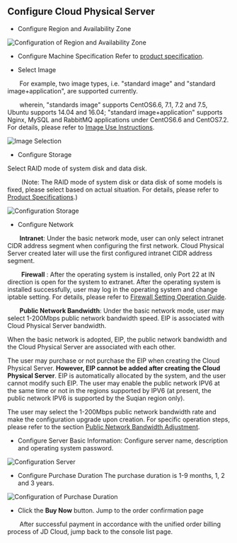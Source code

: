 ## Configure Cloud Physical Server

- Configure Region and Availability Zone

![Configuration of Region and Availability Zone](https://github.com/jdcloudcom/en/blob/edit/image/Hyper-Converged-IDC/Cloud-Physical-Server/en-Create-1RegionAZ.png)

- Configure Machine Specification
Refer to [product specification](../Introduction/Specifications.md).

- Select Image

&nbsp;&nbsp;&nbsp;&nbsp;&nbsp;&nbsp;&nbsp;For example, two image types, i.e. "standard image" and "standard image+application", are supported currently.

&nbsp;&nbsp;&nbsp;&nbsp;&nbsp;&nbsp;&nbsp;wherein, "standards image" supports CentOS6.6, 7.1, 7.2 and 7.5, Ubuntu supports 14.04 and 16.04; "standard image+application" supports Nginx, MySQL and RabbitMQ applications under CentOS6.6 and CentOS7.2. For details, please refer to [Image Use Instructions](../Operation-Guide/Image/Description-Image.md).

![Image Selection](https://github.com/jdcloudcom/en/blob/edit/image/Hyper-Converged-IDC/Cloud-Physical-Server/en-Create-3Image.png)

- Configure Storage

Select RAID mode of system disk and data disk.

&nbsp;&nbsp;&nbsp;&nbsp;&nbsp;&nbsp;&nbsp; (Note: The RAID mode of system disk or data disk of some models is fixed, please select based on actual situation. For details, please refer to [Product Specifications](../Introduction/Specifications.md).)

![Configuration Storage](https://github.com/jdcloudcom/en/blob/edit/image/Hyper-Converged-IDC/Cloud-Physical-Server/en-Create-4Storage.png)

- Configure Network

&nbsp;&nbsp;&nbsp;&nbsp;&nbsp;&nbsp;&nbsp;**Intranet**: Under the basic network mode, user can only select intranet CIDR address segment when configuring the first network. Cloud Physical Server created later will use the first configured intranet CIDR address segment.

&nbsp;&nbsp;&nbsp;&nbsp;&nbsp;&nbsp;&nbsp; **Firewall** : After the operating system is installed, only Port 22 at IN direction is open for the system to extranet. After the operating system is installed successfully, user may log in the operating system and change iptable setting. For details, please refer to [Firewall Setting Operation Guide](../Operation-Guide/Network-And-Security/Steps-Network-And-Security.md).

&nbsp;&nbsp;&nbsp;&nbsp;&nbsp;&nbsp;&nbsp;**Public Network Bandwidth**: Under the basic network mode, user may select 1-200Mbps public network bandwidth speed. EIP is associated with Cloud Physical Server bandwidth.

When the basic network is adopted, EIP, the public network bandwidth and the Cloud Physical Server are associated with each other.

The user may purchase or not purchase the EIP when creating the Cloud Physical Server. **However, EIP cannot be added after creating the Cloud Physical Server**. EIP is automatically allocated by the system, and the user cannot modify such EIP. The user may enable the public network IPV6 at the same time or not in the regions supported by IPV6 (at present, the public network IPV6 is supported by the Suqian region only).

The user may select the 1-200Mbps public network bandwidth rate and make the configuration upgrade upon creation.
For specific operation steps, please refer to the section [Public Network Bandwidth Adjustment](../Operation-Guide/Adjust-Public-Network-Bandwidth/Description-Adjust-Public-Network-Bandwidth.md).

- Configure Server Basic Information:
Configure server name, description and operating system password.

![Configuration Server](https://github.com/jdcloudcom/en/blob/edit/image/Hyper-Converged-IDC/Cloud-Physical-Server/en-Create-7BasicInformation.png)

- Configure Purchase Duration
The purchase duration is 1-9 months, 1, 2 and 3 years.

![Configuration of Purchase Duration](https://github.com/jdcloudcom/en/blob/edit/image/Hyper-Converged-IDC/Cloud-Physical-Server/en-Create-8Quantity.png)

- Click the **Buy Now** button. Jump to the order confirmation page

&nbsp;&nbsp;&nbsp;&nbsp;&nbsp;&nbsp;&nbsp;After successful payment in accordance with the unified order billing process of JD Cloud, jump back to the console list page.

